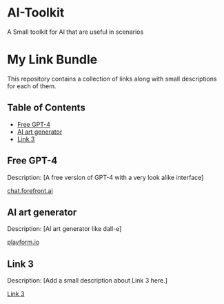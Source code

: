 # AI-Toolkit
A Small toolkit for AI that are useful in scenarios
# My Link Bundle

This repository contains a collection of links along with small descriptions for each of them.

## Table of Contents

- [Free GPT-4](#link-1)
- [AI art generator](#link-2)
- [Link 3](#link-3)

## Free GPT-4

Description: [A free version of GPT-4 with a very look alike interface]

[chat.forefront.ai](https://chat.forefront.ai/)

## AI art generator

Description: [AI art generator like dall-e]

[playform.io](https://www.playform.io/)

## Link 3

Description: [Add a small description about Link 3 here.]

[Link 3](https://www.example.com)
